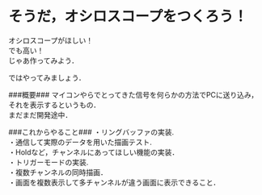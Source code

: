 そうだ，オシロスコープをつくろう！
=================================

オシロスコープがほしい！  
でも高い！  
じゃあ作ってみよう．  

ではやってみましょう．  


###概要###
マイコンやらでとってきた信号を何らかの方法でPCに送り込み，  
それを表示するというもの．  
まだまだ開発途中．

###これからやること###
・リングバッファの実装.  
・通信して実際のデータを用いた描画テスト.  
・Holdなど，チャンネルにあってほしい機能の実装．  
・トリガーモードの実装.  
・複数チャンネルの同時描画．  
・画面を複数表示して多チャンネルが違う画面に表示できること．
